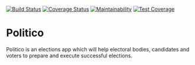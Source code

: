 [![Build Status](https://travis-ci.com/Moise1/Politico.svg?branch=develop)](https://travis-ci.com/Moise1/Politico)
[![Coverage Status](https://coveralls.io/repos/github/Moise1/Politico/badge.svg?branch=develop)](https://coveralls.io/github/Moise1/Politico?branch=develop)
[![Maintainability](https://api.codeclimate.com/v1/badges/e16bbcad8de9f9f91860/maintainability)](https://codeclimate.com/github/Moise1/Politico/maintainability)
[![Test Coverage](https://api.codeclimate.com/v1/badges/e16bbcad8de9f9f91860/test_coverage)](https://codeclimate.com/github/Moise1/Politico/test_coverage)

# Politico
Politico is an elections app which will help electoral bodies, candidates and voters to prepare and execute successful elections.
